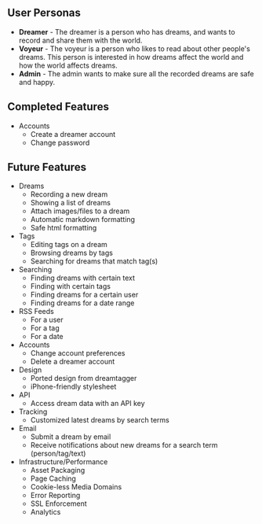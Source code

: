 ## User Personas ##

  * __Dreamer__ - The dreamer is a person who has dreams, and wants to record and share them with the world.
  * __Voyeur__ - The voyeur is a person who likes to read about other people's dreams. This person is interested in how dreams affect the world and how the world affects dreams.
  * __Admin__ - The admin wants to make sure all the recorded dreams are safe and happy.

## Completed Features ##

  * Accounts
    * Create a dreamer account
    * Change password

## Future Features ##

  * Dreams
    * Recording a new dream
    * Showing a list of dreams
    * Attach images/files to a dream
    * Automatic markdown formatting
    * Safe html formatting
  * Tags
    * Editing tags on a dream
    * Browsing dreams by tags
    * Searching for dreams that match tag(s)
  * Searching
    * Finding dreams with certain text
    * Finding with certain tags
    * Finding dreams for a certain user
    * Finding dreams for a date range
  * RSS Feeds
    * For a user
    * For a tag
    * For a date
  * Accounts
    * Change account preferences
    * Delete a dreamer account
  * Design
    * Ported design from dreamtagger
    * iPhone-friendly stylesheet
  * API
    * Access dream data with an API key
  * Tracking
    * Customized latest dreams by search terms
  * Email
    * Submit a dream by email
    * Receive notifications about new dreams for a search term (person/tag/text)
  * Infrastructure/Performance
    * Asset Packaging
    * Page Caching
    * Cookie-less Media Domains
    * Error Reporting
    * SSL Enforcement
    * Analytics

